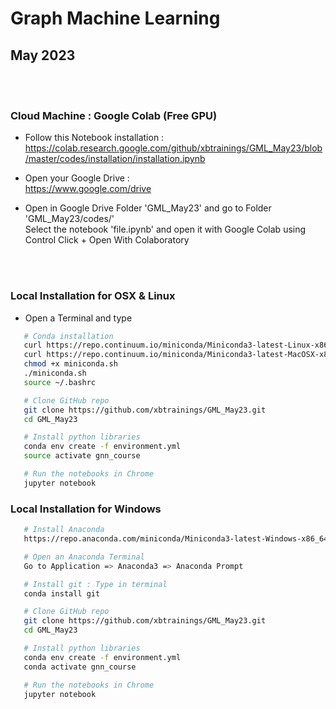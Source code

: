 # Graph Machine Learning
## May 2023


<br><br>


### Cloud Machine : Google Colab (Free GPU)

* Follow this Notebook installation :<br>
https://colab.research.google.com/github/xbtrainings/GML_May23/blob/master/codes/installation/installation.ipynb

* Open your Google Drive :<br>
https://www.google.com/drive

* Open in Google Drive Folder 'GML_May23' and go to Folder 'GML_May23/codes/'<br>
Select the notebook 'file.ipynb' and open it with Google Colab using Control Click + Open With Colaboratory



<br><br>

### Local Installation for OSX & Linux

* Open a Terminal and type


```sh
   # Conda installation
   curl https://repo.continuum.io/miniconda/Miniconda3-latest-Linux-x86_64.sh -o miniconda.sh -J -L -k # Linux
   curl https://repo.continuum.io/miniconda/Miniconda3-latest-MacOSX-x86_64.sh -o miniconda.sh -J -L -k # OSX
   chmod +x miniconda.sh
   ./miniconda.sh
   source ~/.bashrc

   # Clone GitHub repo
   git clone https://github.com/xbtrainings/GML_May23.git
   cd GML_May23

   # Install python libraries
   conda env create -f environment.yml
   source activate gnn_course

   # Run the notebooks in Chrome
   jupyter notebook
   ```




### Local Installation for Windows 

```sh
   # Install Anaconda 
   https://repo.anaconda.com/miniconda/Miniconda3-latest-Windows-x86_64.exe

   # Open an Anaconda Terminal 
   Go to Application => Anaconda3 => Anaconda Prompt 

   # Install git : Type in terminal
   conda install git 

   # Clone GitHub repo
   git clone https://github.com/xbtrainings/GML_May23.git
   cd GML_May23

   # Install python libraries
   conda env create -f environment.yml
   conda activate gnn_course

   # Run the notebooks in Chrome
   jupyter notebook
   ```

   
